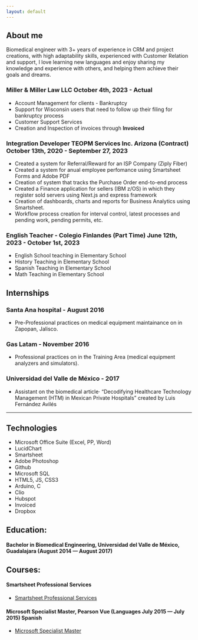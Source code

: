 ```yaml
---
layout: default
---
```


## About me

Biomedical engineer with 3+ years of experience in CRM and project creations, with high adaptability skills, experienced with Customer Relation and support, I love learning new languages and enjoy sharing my knowledge and experience with others, and helping them achieve their goals and dreams.

### Miller & Miller Law LLC October 4th, 2023 - Actual
- Account Management for clients - Bankruptcy
- Support for Wisconsin users that need to follow up their filing for bankruptcy process
- Customer Support Services
- Creation and Inspection of invoices through **Invoiced**


### Integration Developer TEOPM Services Inc. Arizona (Contract)  October 13th, 2020 - September 27, 2023
- Created a system for Referral/Reward for an ISP Company (Ziply Fiber)
- Created a system for anual employee perfomance using Smartsheet Forms and Adobe PDF
- Creation of system that tracks the Purchase Order end-to-end process
- Created a Finance application for sellers (IBM z/OS) in which they register sold servers using Next.js and express framework
- Creation of dashboards, charts and reports for Business Analytics using Smartsheet.
- Workflow process creation for interval control, latest processes and pending work, pending permits, etc.

### English Teacher - Colegio Finlandes (Part Time) June 12th, 2023 - October 1st, 2023
- English School teaching in Elementary School
- History Teaching in Elementary School
- Spanish Teaching in Elementary School
- Math Teaching in Elementary School

## Internships
### Santa Ana hospital - August 2016
- Pre-Professional practices on medical equipment maintainance on  in Zapopan, Jalisco.

### Gas Latam - November 2016
- Professional practices on  in the Training Area (medical equipment analyzers and simulators).

### Universidad del Valle de México - 2017
- Assistant on the biomedical article· “Decodifying Healthcare Technology Management (HTM) in Mexican Private Hospitals”  created by Luis Fernández Avilés

* * *

##  Technologies
  - Microsoft Office Suite (Excel, PP, Word)
  - LucidChart
  - Smartsheet
  - Adobe Photoshop
  - Github
  - Microsoft SQL
  - HTML5, JS, CSS3
  - Arduino, C
  - Clio
  - Hubspot
  - Invoiced
  - Dropbox

## Education:
#### Bachelor in Biomedical Engineering, Universidad del Valle de México, Guadalajara (August 2014 — August 2017)

## Courses:
#### Smartsheet Professional Services
  - [Smartsheet Professional Services](https://verify.skilljar.com/c/gj2qqxapz7rj)

#### Microsoft Specialist Master, Pearson Vue (Languages July 2015 — July 2015) Spanish
  - [Microsoft Specialist Master](https://certiport.com/Portal/Pages/PrintTranscriptInfo.aspx?action=Cert&id=136&cvid=SkyzrwQEoY9+BMrwo7cgSg==)



